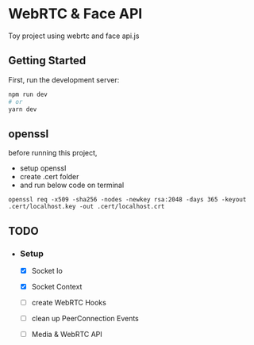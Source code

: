 # WebRTC & Face API
Toy project using webrtc and face api.js

## Getting Started

First, run the development server:

```bash
npm run dev
# or
yarn dev
```
## openssl
before running this project, 
- setup openssl 
- create .cert folder 
- and run below code on terminal

```
openssl req -x509 -sha256 -nodes -newkey rsa:2048 -days 365 -keyout .cert/localhost.key -out .cert/localhost.crt
```

## TODO 

- ### Setup 
  - [x]  Socket Io
  - [x]  Socket Context 
  - [ ]  create WebRTC Hooks
  - [ ]  clean up PeerConnection Events
  - [ ]  Media & WebRTC API


